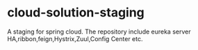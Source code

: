 # cloud-solution-staging
A staging for spring cloud. The repository include eureka server HA,ribbon,feign,Hystrix,Zuul,Config Center etc.
